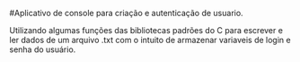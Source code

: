 #Aplicativo de console para criação e autenticação de usuario.

Utilizando algumas funções das bibliotecas padrões do C para escrever e ler dados de um arquivo .txt com o intuito de armazenar variaveis de login e senha do usuário.